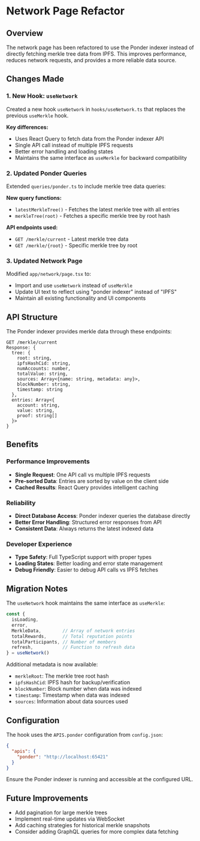 # Network Page Refactor

## Overview

The network page has been refactored to use the Ponder indexer instead of directly fetching merkle tree data from IPFS. This improves performance, reduces network requests, and provides a more reliable data source.

## Changes Made

### 1. New Hook: `useNetwork`

Created a new hook `useNetwork` in `hooks/useNetwork.ts` that replaces the previous `useMerkle` hook.

**Key differences:**
- Uses React Query to fetch data from the Ponder indexer API
- Single API call instead of multiple IPFS requests
- Better error handling and loading states
- Maintains the same interface as `useMerkle` for backward compatibility

### 2. Updated Ponder Queries

Extended `queries/ponder.ts` to include merkle tree data queries:

**New query functions:**
- `latestMerkleTree()` - Fetches the latest merkle tree with all entries
- `merkleTree(root)` - Fetches a specific merkle tree by root hash

**API endpoints used:**
- `GET /merkle/current` - Latest merkle tree data
- `GET /merkle/{root}` - Specific merkle tree by root

### 3. Updated Network Page

Modified `app/network/page.tsx` to:
- Import and use `useNetwork` instead of `useMerkle`
- Update UI text to reflect using "ponder indexer" instead of "IPFS"
- Maintain all existing functionality and UI components

## API Structure

The Ponder indexer provides merkle data through these endpoints:

```
GET /merkle/current
Response: {
  tree: {
    root: string,
    ipfsHashCid: string,
    numAccounts: number,
    totalValue: string,
    sources: Array<{name: string, metadata: any}>,
    blockNumber: string,
    timestamp: string
  },
  entries: Array<{
    account: string,
    value: string,
    proof: string[]
  }>
}
```

## Benefits

### Performance Improvements
- **Single Request**: One API call vs multiple IPFS requests
- **Pre-sorted Data**: Entries are sorted by value on the client side
- **Cached Results**: React Query provides intelligent caching

### Reliability
- **Direct Database Access**: Ponder indexer queries the database directly
- **Better Error Handling**: Structured error responses from API
- **Consistent Data**: Always returns the latest indexed data

### Developer Experience
- **Type Safety**: Full TypeScript support with proper types
- **Loading States**: Better loading and error state management
- **Debug Friendly**: Easier to debug API calls vs IPFS fetches

## Migration Notes

The `useNetwork` hook maintains the same interface as `useMerkle`:

```typescript
const {
  isLoading,
  error,
  MerkleData,        // Array of network entries
  totalRewards,      // Total reputation points
  totalParticipants, // Number of members
  refresh,           // Function to refresh data
} = useNetwork()
```

Additional metadata is now available:
- `merkleRoot`: The merkle tree root hash
- `ipfsHashCid`: IPFS hash for backup/verification
- `blockNumber`: Block number when data was indexed
- `timestamp`: Timestamp when data was indexed
- `sources`: Information about data sources used

## Configuration

The hook uses the `APIS.ponder` configuration from `config.json`:

```json
{
  "apis": {
    "ponder": "http://localhost:65421"
  }
}
```

Ensure the Ponder indexer is running and accessible at the configured URL.

## Future Improvements

- Add pagination for large merkle trees
- Implement real-time updates via WebSocket
- Add caching strategies for historical merkle snapshots
- Consider adding GraphQL queries for more complex data fetching